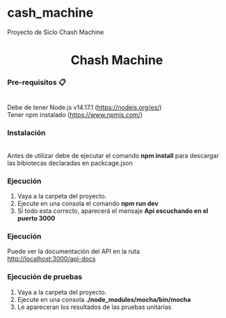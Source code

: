 # cash_machine
Proyecto de Siclo Chash Machine

<h1 align="center">Chash Machine </h1>

### Pre-requisitos 📋
<br>Debe de tener Node.js v14.17.1 (https://nodejs.org/es/)
<br>Tener npm instalado (https://www.npmjs.com/)


### Instalación
<br>Antes de utilizar debe de ejecutar el comando <b>npm install</b> para descargar las bibiotecas declaradas en packcage.json

### Ejecución
1. Vaya a la carpeta del proyecto.
2. Ejecute en una consola el comando <b>npm run dev</b>
3. Si todo esta correcto, aparecerá el mensaje <b>Api escuchando en el puerto  3000</b>

### Ejecución
Puede ver la documentación del API en la ruta<br>
<a href="http://localhost:3000/api-docs">http://localhost:3000/api-docs</a>

### Ejecución de pruebas
1. Vaya a la carpeta del proyecto.
2. Ejecute en una consola <b>./node_modules/mocha/bin/mocha</b>
3. Le apareceran los resultados de las pruebas unitarias


